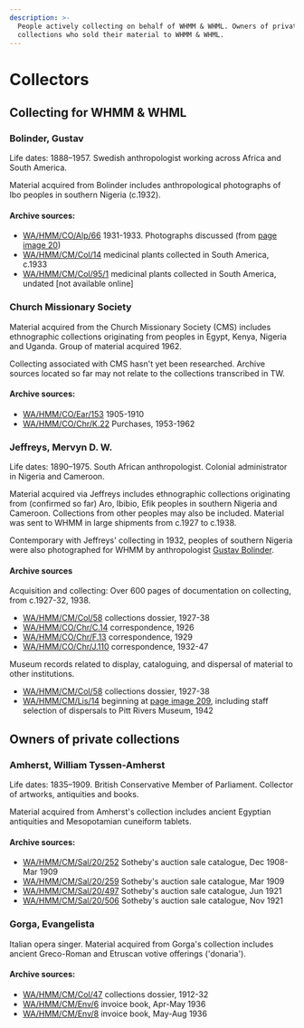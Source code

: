 ```yaml
---
description: >-
  People actively collecting on behalf of WHMM & WHML. Owners of private
  collections who sold their material to WHMM & WHML.
---
```


# Collectors

## Collecting for WHMM & WHML

### Bolinder, Gustav

Life dates: 1888–1957. Swedish anthropologist working across Africa and South America.

Material acquired from Bolinder includes anthropological photographs of Ibo peoples in southern Nigeria (c.1932).

#### Archive sources:

* [WA/HMM/CO/Alp/66](https://wellcomecollection.org/works/yyhgw8md)  1931-1933. Photographs discussed (from [page image 20](https://wellcomecollection.org/works/yyhgw8md/items?canvas=20\&langCode=false))
* [WA/HMM/CM/Col/14](https://wellcomecollection.org/works/exys6ufe)  medicinal plants collected in South America, c.1933
* [WA/HMM/CM/Col/95/1](https://wellcomecollection.org/works/zz6kjvcm)  medicinal plants collected in South America, undated \[not available online]

### Church Missionary Society

Material acquired from the Church Missionary Society (CMS) includes ethnographic collections originating from peoples in Egypt, Kenya, Nigeria and Uganda. Group of material acquired 1962.

Collecting associated with CMS hasn't yet been researched. Archive sources located so far may not relate to the collections transcribed in TW.

#### Archive sources:

* [WA/HMM/CO/Ear/153](https://wellcomecollection.org/works/dndhap59)  1905-1910 &#x20;
* [WA/HMM/CO/Chr/K.22](https://wellcomecollection.org/works/wqhcs3da)  Purchases, 1953-1962

### Jeffreys, Mervyn D. W.

Life dates: 1890–1975. South African anthropologist. Colonial administrator in Nigeria and Cameroon.

Material acquired via Jeffreys includes ethnographic collections originating from (confirmed so far) Aro, Ibibio, Efik peoples in southern Nigeria and Cameroon. Collections from other peoples may also be included. Material was sent to WHMM in large shipments from c.1927 to c.1938.

Contemporary with Jeffreys' collecting in 1932, peoples of southern Nigeria were also photographed for WHMM by anthropologist [Gustav Bolinder](./#bolinder-gustav).

#### Archive sources

Acquisition and collecting: Over 600 pages of documentation on collecting, from c.1927-32, 1938.

* [WA/HMM/CM/Col/58](https://wellcomecollection.org/works/mb2re2g4)  collections dossier, 1927-38
* [WA/HMM/CO/Chr/C.14](https://wellcomecollection.org/works/wnjaecbf)  correspondence, 1926
* [WA/HMM/CO/Chr/F.13](https://wellcomecollection.org/works/ecwy4rqa)  correspondence, 1929
* [WA/HMM/CO/Chr/J.110](https://wellcomecollection.org/works/h9xab2nx)  correspondence, 1932-47

Museum records related to display, cataloguing, and dispersal of material to other institutions.

* [WA/HMM/CM/Col/58](https://wellcomecollection.org/works/mb2re2g4)  collections dossier, 1927-38
* [WA/HMM/CM/Lis/14](https://wellcomecollection.org/works/hq8gsn94)  beginning at [page image 209](https://wellcomecollection.org/works/hq8gsn94/items?canvas=209\&langCode=false), including staff selection of dispersals to Pitt Rivers Museum, 1942

## Owners of private collections

### Amherst, William Tyssen-Amherst

Life dates: 1835–1909. British Conservative Member of Parliament. Collector of artworks, antiquities and books.

Material acquired from Amherst's collection includes ancient Egyptian antiquities and Mesopotamian cuneiform tablets.

#### Archive sources:

* [WA/HMM/CM/Sal/20/252](https://wellcomecollection.org/works/npepnjnf)  Sotheby's auction sale catalogue, Dec 1908-Mar 1909
* [WA/HMM/CM/Sal/20/259](https://wellcomecollection.org/works/n5pb93xs)  Sotheby's auction sale catalogue, Mar 1909
* [WA/HMM/CM/Sal/20/497](https://wellcomecollection.org/works/mp3w6ynu)  Sotheby's auction sale catalogue, Jun 1921
* [WA/HMM/CM/Sal/20/506](https://wellcomecollection.org/works/d9sehdjy)  Sotheby's auction sale catalogue, Nov 1921

### Gorga, Evangelista

Italian opera singer. Material acquired from Gorga's collection includes ancient Greco-Roman and Etruscan votive offerings ('donaria').

#### Archive sources:

* [WA/HMM/CM/Col/47](https://wellcomecollection.org/works/dwfsfnzd)  collections dossier, 1912-32
* [WA/HMM/CM/Env/6](https://wellcomecollection.org/works/xhrgujmf)  invoice book, Apr-May 1936
* [WA/HMM/CM/Env/8](https://wellcomecollection.org/works/up5jfxfw)  invoice book, May-Aug 1936
